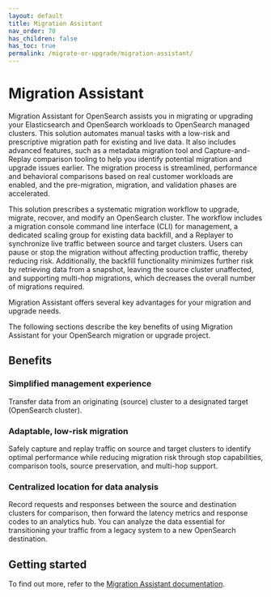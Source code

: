 ```yaml
---
layout: default
title: Migration Assistant
nav_order: 70
has_children: false
has_toc: true
permalink: /migrate-or-upgrade/migration-assistant/
---
```


# Migration Assistant

Migration Assistant for OpenSearch assists you in migrating or upgrading your Elasticsearch and OpenSearch workloads to OpenSearch managed clusters. This solution automates manual tasks with a low-risk and prescriptive migration path for existing and live data. It also includes advanced features, such as a metadata migration tool and  Capture-and-Replay  comparison tooling to help you identify potential migration and upgrade issues earlier. The migration process is streamlined, performance and behavioral comparisons based on real customer workloads are enabled, and the pre-migration, migration, and validation phases are accelerated.

This solution prescribes a systematic migration workflow to upgrade, migrate, recover, and modify an OpenSearch cluster. The workflow includes a migration console command line interface (CLI) for management, a dedicated scaling group for existing data backfill, and a Replayer to synchronize live traffic between source and target clusters. Users can pause or stop the migration without affecting production traffic, thereby reducing risk. Additionally, the backfill functionality minimizes further risk by retrieving data from a snapshot, leaving the source cluster unaffected, and supporting multi-hop migrations, which decreases the overall number of migrations required.

Migration Assistant offers several key advantages for your migration and upgrade needs.

The following sections describe the key benefits of using Migration Assistant for your OpenSearch migration or upgrade project.

## Benefits

### Simplified management experience

Transfer data from an originating (source) cluster to a designated target (OpenSearch cluster).

### Adaptable, low-risk migration

Safely capture and replay traffic on source and target clusters to identify optimal performance while reducing migration risk through stop capabilities, comparison tools, source preservation, and multi-hop support.

### Centralized location for data analysis

Record requests and responses between the source and destination clusters for comparison, then forward the latency metrics and response codes to an analytics hub. You can analyze the data essential for transitioning your traffic from a legacy system to a new OpenSearch destination.

## Getting started

To find out more, refer to the [Migration Assistant documentation]({{site.url}}{{site.baseurl}}/migration-assistant/).
